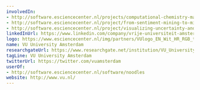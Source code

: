 ```yaml
---
involvedIn:
- http://software.esciencecenter.nl/projects/computational-chemistry-made-easy
- http://software.esciencecenter.nl/project/from-sentiment-mining-to-mining-embodied-emotions
- http://software.esciencecenter.nl/project/visualizing-uncertainty-and-perspectives
linkedInUrl: https://www.linkedin.com/company/vrije-universiteit-amsterdam
logo: https://www.esciencecenter.nl/img/partners/VUlogo_EN_Wit_HR_RGB_tcm9-201385.png
name: VU University Amsterdam
researchgateUrl: https://www.researchgate.net/institution/VU_University_Amsterdam
tagLine: VU University Amsterdam
twitterUrl: https://twitter.com/vuamsterdam
userOf:
- http://software.esciencecenter.nl/software/noodles
website: http://www.vu.nl/
---
```


